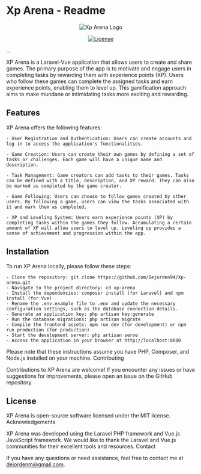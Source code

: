 # Xp Arena - Readme

<p align="center">
  <img src="storage/app/public/logo/LogoXpArena.png" alt="Xp Arena Logo">
</p>

<p align="center">
  <a href="https://packagist.org/packages/laravel/framework">
    <img src="https://img.shields.io/packagist/l/laravel/framework" alt="License">
  </a>
</p>

...



XP Arena is a Laravel-Vue application that allows users to create and share games. The primary purpose of the app is to motivate and engage users in completing tasks by rewarding them with experience points (XP). Users who follow these games can complete the assigned tasks and earn experience points, enabling them to level up. This gamification approach aims to make mundane or intimidating tasks more exciting and rewarding.

## Features

XP Arena offers the following features:

    - User Registration and Authentication: Users can create accounts and log in to access the application's functionalities.

    - Game Creation: Users can create their own games by defining a set of tasks or challenges. Each game will have a unique name and description.

    - Task Management: Game creators can add tasks to their games. Tasks can be defined with a title, description, and XP reward. They can also be marked as completed by the game creator.

    - Game Following: Users can choose to follow games created by other users. By following a game, users can view the tasks associated with it and mark them as completed.

    - XP and Leveling System: Users earn experience points (XP) by completing tasks within the games they follow. Accumulating a certain amount of XP will allow users to level up. Leveling up provides a sense of achievement and progression within the app.

## Installation

To run XP Arena locally, please follow these steps:

    - Clone the repository: git clone https://github.com/Dejorden94/Xp-arena.git
    - Navigate to the project directory: cd xp-arena
    - Install the dependencies: composer install (for Laravel) and npm install (for Vue)
    - Rename the .env.example file to .env and update the necessary configuration settings, such as the database connection details.
    - Generate an application key: php artisan key:generate
    - Run the database migrations: php artisan migrate
    - Compile the frontend assets: npm run dev (for development) or npm run production (for production)
    - Start the development server: php artisan serve
    - Access the application in your browser at http://localhost:8000

Please note that these instructions assume you have PHP, Composer, and Node.js installed on your machine.
Contributing

Contributions to XP Arena are welcome! If you encounter any issues or have suggestions for improvements, please open an issue on the GitHub repository.

## License

XP Arena is open-source software licensed under the MIT license.
Acknowledgements

XP Arena was developed using the Laravel PHP framework and Vue.js JavaScript framework. We would like to thank the Laravel and Vue.js communities for their excellent tools and resources.
Contact

If you have any questions or need assistance, feel free to contact me at dejordenm@gmail.com.